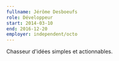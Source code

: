 ```yaml
---
fullname: Jérôme Desboeufs
role: Développeur
start: 2014-03-10
end: 2016-12-20
employer: independent/octo
---
```


Chasseur d'idées simples et actionnables.
